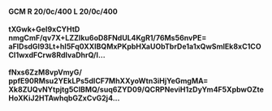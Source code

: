 #### GCM R 20/0c/400 L 20/0c/400
**tXGwk+GeI9xCYHtD**<br/>**nmgCmF/qv7X+LZZIku6oD8FNdUL4KgR1/76Ms56nvPE=**<br/>**aFIDsdGI93Lt+hl5Fq0XXIBQMxPKpbHXaUObTbrDe1a1xQwSmlEk8xC1COCl1wxdFCrw8RdIvaDhrQ/I...**<br/><br/>
**fNxs6ZzM8vpVmyG/**<br/>**ppfE90RMsu2YEkLPs5dlCF7MhXXyoWtn3iHjYeGmgMA=**<br/>**Xk8ZUQvNYtpjtg5ClBMQ/suq6ZYD09/QCRPNeviH1zDyYm4F5XpbwOZteHoXKiJ2HTAwhqbGZxCvG2j4...**